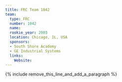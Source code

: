 ```yaml
---
title: FRC Team 1042
team:
  type: FRC
  number: 1042
  name:
  rookie_year: 2003
  location: Chicago, IL, USA
  sponsors:
  - South Shore Academy
  - GE Industrial Systems
  links:
    Website:
---
```


{% include remove_this_line_and_add_a_paragraph %}
